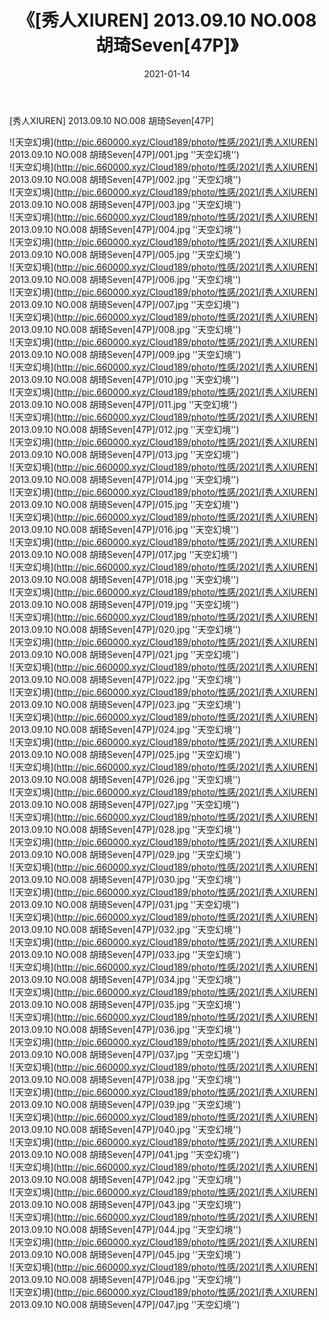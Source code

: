 ﻿---
layout: post
title:  《[秀人XIUREN] 2013.09.10 NO.008 胡琦Seven[47P]》
date:   2021-01-14
img: http://pic.660000.xyz/Cloud189/photo/性感/2021/[秀人XIUREN] 2013.09.10 NO.008 胡琦Seven[47P]/000.jpg
categories: [美女, 性感, 泳衣]
---

[秀人XIUREN] 2013.09.10 NO.008 胡琦Seven[47P]



![天空幻境](http://pic.660000.xyz/Cloud189/photo/性感/2021/[秀人XIUREN] 2013.09.10 NO.008 胡琦Seven[47P]/001.jpg ''天空幻境'') <br>
![天空幻境](http://pic.660000.xyz/Cloud189/photo/性感/2021/[秀人XIUREN] 2013.09.10 NO.008 胡琦Seven[47P]/002.jpg ''天空幻境'') <br>
![天空幻境](http://pic.660000.xyz/Cloud189/photo/性感/2021/[秀人XIUREN] 2013.09.10 NO.008 胡琦Seven[47P]/003.jpg ''天空幻境'') <br>
![天空幻境](http://pic.660000.xyz/Cloud189/photo/性感/2021/[秀人XIUREN] 2013.09.10 NO.008 胡琦Seven[47P]/004.jpg ''天空幻境'') <br>
![天空幻境](http://pic.660000.xyz/Cloud189/photo/性感/2021/[秀人XIUREN] 2013.09.10 NO.008 胡琦Seven[47P]/005.jpg ''天空幻境'') <br>
![天空幻境](http://pic.660000.xyz/Cloud189/photo/性感/2021/[秀人XIUREN] 2013.09.10 NO.008 胡琦Seven[47P]/006.jpg ''天空幻境'') <br>
![天空幻境](http://pic.660000.xyz/Cloud189/photo/性感/2021/[秀人XIUREN] 2013.09.10 NO.008 胡琦Seven[47P]/007.jpg ''天空幻境'') <br>
![天空幻境](http://pic.660000.xyz/Cloud189/photo/性感/2021/[秀人XIUREN] 2013.09.10 NO.008 胡琦Seven[47P]/008.jpg ''天空幻境'') <br>
![天空幻境](http://pic.660000.xyz/Cloud189/photo/性感/2021/[秀人XIUREN] 2013.09.10 NO.008 胡琦Seven[47P]/009.jpg ''天空幻境'') <br>
![天空幻境](http://pic.660000.xyz/Cloud189/photo/性感/2021/[秀人XIUREN] 2013.09.10 NO.008 胡琦Seven[47P]/010.jpg ''天空幻境'') <br>
![天空幻境](http://pic.660000.xyz/Cloud189/photo/性感/2021/[秀人XIUREN] 2013.09.10 NO.008 胡琦Seven[47P]/011.jpg ''天空幻境'') <br>
![天空幻境](http://pic.660000.xyz/Cloud189/photo/性感/2021/[秀人XIUREN] 2013.09.10 NO.008 胡琦Seven[47P]/012.jpg ''天空幻境'') <br>
![天空幻境](http://pic.660000.xyz/Cloud189/photo/性感/2021/[秀人XIUREN] 2013.09.10 NO.008 胡琦Seven[47P]/013.jpg ''天空幻境'') <br>
![天空幻境](http://pic.660000.xyz/Cloud189/photo/性感/2021/[秀人XIUREN] 2013.09.10 NO.008 胡琦Seven[47P]/014.jpg ''天空幻境'') <br>
![天空幻境](http://pic.660000.xyz/Cloud189/photo/性感/2021/[秀人XIUREN] 2013.09.10 NO.008 胡琦Seven[47P]/015.jpg ''天空幻境'') <br>
![天空幻境](http://pic.660000.xyz/Cloud189/photo/性感/2021/[秀人XIUREN] 2013.09.10 NO.008 胡琦Seven[47P]/016.jpg ''天空幻境'') <br>
![天空幻境](http://pic.660000.xyz/Cloud189/photo/性感/2021/[秀人XIUREN] 2013.09.10 NO.008 胡琦Seven[47P]/017.jpg ''天空幻境'') <br>
![天空幻境](http://pic.660000.xyz/Cloud189/photo/性感/2021/[秀人XIUREN] 2013.09.10 NO.008 胡琦Seven[47P]/018.jpg ''天空幻境'') <br>
![天空幻境](http://pic.660000.xyz/Cloud189/photo/性感/2021/[秀人XIUREN] 2013.09.10 NO.008 胡琦Seven[47P]/019.jpg ''天空幻境'') <br>
![天空幻境](http://pic.660000.xyz/Cloud189/photo/性感/2021/[秀人XIUREN] 2013.09.10 NO.008 胡琦Seven[47P]/020.jpg ''天空幻境'') <br>
![天空幻境](http://pic.660000.xyz/Cloud189/photo/性感/2021/[秀人XIUREN] 2013.09.10 NO.008 胡琦Seven[47P]/021.jpg ''天空幻境'') <br>
![天空幻境](http://pic.660000.xyz/Cloud189/photo/性感/2021/[秀人XIUREN] 2013.09.10 NO.008 胡琦Seven[47P]/022.jpg ''天空幻境'') <br>
![天空幻境](http://pic.660000.xyz/Cloud189/photo/性感/2021/[秀人XIUREN] 2013.09.10 NO.008 胡琦Seven[47P]/023.jpg ''天空幻境'') <br>
![天空幻境](http://pic.660000.xyz/Cloud189/photo/性感/2021/[秀人XIUREN] 2013.09.10 NO.008 胡琦Seven[47P]/024.jpg ''天空幻境'') <br>
![天空幻境](http://pic.660000.xyz/Cloud189/photo/性感/2021/[秀人XIUREN] 2013.09.10 NO.008 胡琦Seven[47P]/025.jpg ''天空幻境'') <br>
![天空幻境](http://pic.660000.xyz/Cloud189/photo/性感/2021/[秀人XIUREN] 2013.09.10 NO.008 胡琦Seven[47P]/026.jpg ''天空幻境'') <br>
![天空幻境](http://pic.660000.xyz/Cloud189/photo/性感/2021/[秀人XIUREN] 2013.09.10 NO.008 胡琦Seven[47P]/027.jpg ''天空幻境'') <br>
![天空幻境](http://pic.660000.xyz/Cloud189/photo/性感/2021/[秀人XIUREN] 2013.09.10 NO.008 胡琦Seven[47P]/028.jpg ''天空幻境'') <br>
![天空幻境](http://pic.660000.xyz/Cloud189/photo/性感/2021/[秀人XIUREN] 2013.09.10 NO.008 胡琦Seven[47P]/029.jpg ''天空幻境'') <br>
![天空幻境](http://pic.660000.xyz/Cloud189/photo/性感/2021/[秀人XIUREN] 2013.09.10 NO.008 胡琦Seven[47P]/030.jpg ''天空幻境'') <br>
![天空幻境](http://pic.660000.xyz/Cloud189/photo/性感/2021/[秀人XIUREN] 2013.09.10 NO.008 胡琦Seven[47P]/031.jpg ''天空幻境'') <br>
![天空幻境](http://pic.660000.xyz/Cloud189/photo/性感/2021/[秀人XIUREN] 2013.09.10 NO.008 胡琦Seven[47P]/032.jpg ''天空幻境'') <br>
![天空幻境](http://pic.660000.xyz/Cloud189/photo/性感/2021/[秀人XIUREN] 2013.09.10 NO.008 胡琦Seven[47P]/033.jpg ''天空幻境'') <br>
![天空幻境](http://pic.660000.xyz/Cloud189/photo/性感/2021/[秀人XIUREN] 2013.09.10 NO.008 胡琦Seven[47P]/034.jpg ''天空幻境'') <br>
![天空幻境](http://pic.660000.xyz/Cloud189/photo/性感/2021/[秀人XIUREN] 2013.09.10 NO.008 胡琦Seven[47P]/035.jpg ''天空幻境'') <br>
![天空幻境](http://pic.660000.xyz/Cloud189/photo/性感/2021/[秀人XIUREN] 2013.09.10 NO.008 胡琦Seven[47P]/036.jpg ''天空幻境'') <br>
![天空幻境](http://pic.660000.xyz/Cloud189/photo/性感/2021/[秀人XIUREN] 2013.09.10 NO.008 胡琦Seven[47P]/037.jpg ''天空幻境'') <br>
![天空幻境](http://pic.660000.xyz/Cloud189/photo/性感/2021/[秀人XIUREN] 2013.09.10 NO.008 胡琦Seven[47P]/038.jpg ''天空幻境'') <br>
![天空幻境](http://pic.660000.xyz/Cloud189/photo/性感/2021/[秀人XIUREN] 2013.09.10 NO.008 胡琦Seven[47P]/039.jpg ''天空幻境'') <br>
![天空幻境](http://pic.660000.xyz/Cloud189/photo/性感/2021/[秀人XIUREN] 2013.09.10 NO.008 胡琦Seven[47P]/040.jpg ''天空幻境'') <br>
![天空幻境](http://pic.660000.xyz/Cloud189/photo/性感/2021/[秀人XIUREN] 2013.09.10 NO.008 胡琦Seven[47P]/041.jpg ''天空幻境'') <br>
![天空幻境](http://pic.660000.xyz/Cloud189/photo/性感/2021/[秀人XIUREN] 2013.09.10 NO.008 胡琦Seven[47P]/042.jpg ''天空幻境'') <br>
![天空幻境](http://pic.660000.xyz/Cloud189/photo/性感/2021/[秀人XIUREN] 2013.09.10 NO.008 胡琦Seven[47P]/043.jpg ''天空幻境'') <br>
![天空幻境](http://pic.660000.xyz/Cloud189/photo/性感/2021/[秀人XIUREN] 2013.09.10 NO.008 胡琦Seven[47P]/044.jpg ''天空幻境'') <br>
![天空幻境](http://pic.660000.xyz/Cloud189/photo/性感/2021/[秀人XIUREN] 2013.09.10 NO.008 胡琦Seven[47P]/045.jpg ''天空幻境'') <br>
![天空幻境](http://pic.660000.xyz/Cloud189/photo/性感/2021/[秀人XIUREN] 2013.09.10 NO.008 胡琦Seven[47P]/046.jpg ''天空幻境'') <br>
![天空幻境](http://pic.660000.xyz/Cloud189/photo/性感/2021/[秀人XIUREN] 2013.09.10 NO.008 胡琦Seven[47P]/047.jpg ''天空幻境'') <br>